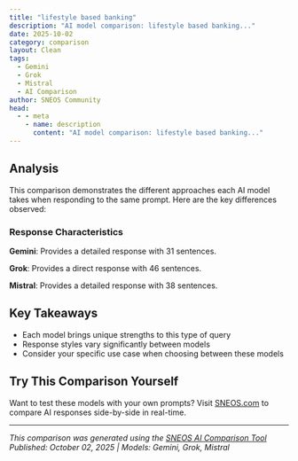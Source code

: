 ```yaml
---
title: "lifestyle based banking"
description: "AI model comparison: lifestyle based banking..."
date: 2025-10-02
category: comparison
layout: Clean
tags:
  - Gemini
  - Grok
  - Mistral
  - AI Comparison
author: SNEOS Community
head:
  - - meta
    - name: description
      content: "AI model comparison: lifestyle based banking..."
---
```


<ChatComparison
  title="lifestyle based banking"
  prompt="lifestyle based banking"
  :responses='{
    "Gemini": "Lifestyle-based banking, also known as embedded finance or contextual banking, represents a significant shift in how financial services are delivered. Instead of being a separate entity, banking is seamlessly integrated into the daily lives and activities of customers, providing financial solutions at the point of need.\n\nHere\u0027s a breakdown of the key aspects of lifestyle-based banking:\n\n**Core Concepts:**\n\n*   **Contextual Relevance:** Financial services are offered within the context of the customer\u0027s current activity or situation. For example, offering travel insurance when booking a flight, or providing financing options during an online purchase.\n*   **Seamless Integration:** Banking services are embedded into existing platforms, apps, or ecosystems that customers already use. This eliminates the need to switch between different applications.\n*   **Personalization:** Offers and services are tailored to the individual customer\u0027s preferences, habits, and financial goals based on data and insights.\n*   **Convenience:** Simplifies financial tasks and reduces friction, making it easier for customers to manage their money and access financial products.\n\n**Key Features and Examples:**\n\n*   **Buy Now, Pay Later (BNPL):** Embedded financing option offered at the point of sale, allowing customers to split purchases into installments.\n*   **Embedded Insurance:** Offering travel insurance, purchase protection, or other insurance products during relevant transactions.\n*   **In-App Banking:** Integrating banking features directly into popular apps like ride-sharing services, food delivery platforms, or e-commerce marketplaces.\n*   **Loyalty Programs:** Integrating financial rewards and incentives into existing loyalty programs.\n*   **Smart Home Integration:** Connecting banking services with smart home devices for automated bill payments, energy usage monitoring, and financial planning.\n*   **Financial Wellness Platforms:** Providing tools and resources for budgeting, savings, and investment within everyday apps.\n*   **Gig Economy Banking:** Offering tailored financial services for freelancers and independent contractors within gig platforms.\n\n**Benefits:**\n\n*   **Increased Customer Engagement:** By providing relevant services at the right time, banks can increase customer engagement and loyalty.\n*   **Improved Customer Experience:** Seamless integration and personalization make banking more convenient and user-friendly.\n*   **New Revenue Streams:** Embedded finance opens up new avenues for revenue generation through partnerships and expanded service offerings.\n*   **Data-Driven Insights:** Access to valuable data and insights about customer behavior can help banks personalize their services and improve their offerings.\n*   **Financial Inclusion:** By integrating banking into everyday platforms, lifestyle-based banking can reach underserved populations and promote financial inclusion.\n\n**Challenges:**\n\n*   **Data Privacy and Security:** Handling sensitive customer data requires robust security measures and compliance with privacy regulations.\n*   **Regulatory Compliance:** Navigating the complex regulatory landscape surrounding embedded finance can be challenging.\n*   **Partnership Management:** Successful lifestyle-based banking requires effective collaboration with third-party platforms and ecosystems.\n*   **Technological Infrastructure:** Implementing embedded finance solutions requires a robust and flexible technological infrastructure.\n*   **Trust and Brand Reputation:** Maintaining trust and protecting brand reputation is crucial when integrating financial services into external platforms.\n\n**Future Trends:**\n\n*   **Hyper-Personalization:** Leveraging AI and machine learning to deliver even more personalized and relevant financial services.\n*   **Voice-Activated Banking:** Integrating banking services with voice assistants for hands-free access and control.\n*   **Blockchain and Cryptocurrency Integration:** Exploring opportunities to incorporate blockchain technology and cryptocurrencies into lifestyle-based banking solutions.\n*   **Expansion into New Industries:** Extending embedded finance solutions to new industries and sectors beyond e-commerce and transportation.\n\n**In conclusion, lifestyle-based banking is revolutionizing the financial services industry by making banking more accessible, convenient, and personalized.  It\u0027s about meeting customers where they are, providing financial solutions within their daily lives, and creating a more seamless and integrated banking experience.**\n",
    "Grok": "Lifestyle-based banking refers to financial services and products tailored to the specific needs, preferences, and habits of individuals based on their lifestyle, interests, or life stages. Unlike traditional banking, which often offers a one-size-fits-all approach, lifestyle banking aims to personalize banking experiences by aligning financial solutions with how customers live, work, and play.\n\n### Key Features of Lifestyle-Based Banking:\n1. **Personalization**: Banks analyze customer data, spending patterns, and life goals to offer customized products and services. For example, millennials might be offered budgeting apps and student loan solutions, while retirees may receive tailored retirement planning tools.\n   \n2. **Targeted Products**: Financial products are designed for specific demographics or lifestyles, such as:\n   - Travel enthusiasts: Credit cards with travel rewards, foreign currency services, or travel insurance.\n   - Entrepreneurs: Business accounts with startup loans, invoicing tools, or cash flow management.\n   - Fitness-focused individuals: Partnerships with fitness brands or rewards for achieving health goals.\n   - Eco-conscious customers: Green loans for sustainable purchases or carbon offset programs.\n\n3. **Digital and Mobile Integration**: Lifestyle banking often leverages technology, such as mobile apps and AI-driven tools, to provide seamless experiences. For instance, apps may offer real-time spending insights or gamify savings goals tied to a customer\u2019s hobbies or interests.\n\n4. **Partnerships and Rewards**: Banks collaborate with lifestyle brands (e.g., fitness companies, travel agencies, or retailers) to provide exclusive offers, discounts, or rewards that resonate with customers\u2019 interests.\n\n5. **Focus on Life Stages**: Products and services are tailored to different life events, such as:\n   - Young adults: Student accounts, budgeting tools, or first-time credit cards.\n   - Families: Savings plans for children\u2019s education or family insurance plans.\n   - Retirees: Wealth management and pension plans.\n\n### Benefits of Lifestyle-Based Banking:\n- **Enhanced Customer Engagement**: Customers feel more connected to banks that understand and cater to their unique needs.\n- **Improved Financial Management**: Tools and services aligned with lifestyle help customers manage money more effectively.\n- **Brand Loyalty**: Personalized experiences and relevant rewards foster stronger relationships between banks and customers.\n- **Competitive Edge for Banks**: Offering niche products differentiates banks in a crowded market.\n\n### Examples of Lifestyle-Based Banking Initiatives:\n1. **Chase Sapphire Reserve**: A credit card targeting frequent travelers with benefits like travel credits, lounge access, and points for travel and dining.\n2. **Revolut or Monzo**: Neobank apps that cater to tech-savvy, mobile-first customers with features like instant spending notifications, budget tracking, and foreign exchange services for globetrotters.\n3. **Green Banking**: Banks like Aspiration in the U.S. focus on eco-conscious customers by offering fossil fuel-free investments and tracking the carbon impact of purchases.\n4. **Youth Banking**: Apps or accounts aimed at Gen Z with gamified savings features and financial education content tied to their interests (e.g., gaming or social media).\n\n### Challenges of Lifestyle-Based Banking:\n- **Data Privacy Concerns**: Personalization relies heavily on customer data, raising concerns about security and consent.\n- **Complexity in Implementation**: Designing and managing niche products for diverse lifestyles can be resource-intensive for banks.\n- **Risk of Exclusion**: Over-focusing on specific lifestyles may alienate other customer segments.\n\n### Future of Lifestyle-Based Banking:\nWith advancements in AI, machine learning, and big data analytics, lifestyle banking is expected to become even more precise. Banks will likely deepen partnerships with non-financial brands to create ecosystems that integrate banking into everyday activities, such as shopping, fitness, or entertainment. Additionally, the rise of neobanks and fintech companies will push traditional banks to innovate and adopt more customer-centric, lifestyle-driven approaches.\n\nIn summary, lifestyle-based banking represents a shift toward hyper-personalized financial services that prioritize customer individuality over generic offerings. It\u2019s a growing trend that aligns financial solutions with the way people live their lives. If you\u0027re looking for specific examples or want to explore how this applies to a particular lifestyle, let me know!",
    "Mistral": "Lifestyle-based banking is a modern approach to financial services that focuses on understanding and catering to the unique needs, preferences, and lifestyles of individual customers. This approach goes beyond traditional banking products and services to offer personalized solutions that align with a customer\u0027s daily life, goals, and aspirations. Here are some key aspects of lifestyle-based banking:\n\n### 1. **Personalized Financial Solutions**\n   - **Customized Products:** Tailored financial products such as loans, savings accounts, and investment options that match the customer\u0027s lifestyle and financial goals.\n   - **Financial Planning:** Comprehensive financial planning services that consider the customer\u0027s lifestyle, income, expenses, and future aspirations.\n\n### 2. **Digital Integration**\n   - **Mobile Banking:** User-friendly mobile apps that allow customers to manage their finances on the go.\n   - **Online Banking:** Secure online platforms for transactions, bill payments, and account management.\n   - **AI and Machine Learning:** Use of artificial intelligence and machine learning to analyze customer data and provide personalized recommendations.\n\n### 3. **Lifestyle-Oriented Services**\n   - **Travel Services:** Assistance with travel planning, currency exchange, and travel insurance.\n   - **Health and Wellness:** Financial products and services that support health and wellness goals, such as health savings accounts and wellness-related investments.\n   - **Education and Career:** Financial planning for education, career development, and retirement.\n\n### 4. **Community and Social Engagement**\n   - **Community Programs:** Initiatives that support local communities, such as sponsoring events, offering financial literacy programs, and supporting local businesses.\n   - **Social Responsibility:** Emphasis on ethical and sustainable banking practices, including green investments and socially responsible lending.\n\n### 5. **Customer Experience**\n   - **Seamless Interactions:** Efficient and hassle-free customer service through multiple channels, including in-person, online, and via phone.\n   - **Customer Feedback:** Active solicitation and incorporation of customer feedback to continuously improve services.\n   - **Rewards and Loyalty Programs:** Incentives and rewards that align with the customer\u0027s lifestyle, such as travel points, cashback, and exclusive offers.\n\n### 6. **Financial Education**\n   - **Workshops and Seminars:** Educational programs that help customers understand financial concepts, manage their money effectively, and make informed financial decisions.\n   - **Online Resources:** Blogs, videos, and interactive tools that provide financial education and advice.\n\n### 7. **Innovative Products**\n   - **Smart Savings:** Automated savings tools that help customers save for specific goals, such as a vacation, a new car, or a home.\n   - **Flexible Loans:** Loan products that offer flexible repayment terms and conditions tailored to the customer\u0027s lifestyle.\n   - **Investment Options:** Diverse investment options that cater to different risk appetites and financial goals.\n\n### 8. **Data-Driven Insights**\n   - **Customer Analytics:** Use of data analytics to understand customer behavior, preferences, and needs.\n   - **Predictive Modeling:** Predictive models to anticipate future financial needs and offer proactive solutions.\n\n### 9. **Partnerships and Collaborations**\n   - **Strategic Partnerships:** Collaborations with other businesses and organizations to offer complementary services and benefits.\n   - **Ecosystem Integration:** Integration with other lifestyle services, such as fitness apps, travel booking platforms, and e-commerce sites.\n\n### 10. **Security and Privacy**\n   - **Robust Security:** Advanced security measures to protect customer data and transactions.\n   - **Privacy Protection:** Strong privacy policies and practices to ensure customer information is kept confidential.\n\nLifestyle-based banking aims to create a holistic financial experience that not only meets the customer\u0027s immediate financial needs but also supports their long-term goals and aspirations. By focusing on the customer\u0027s lifestyle, banks can build stronger, more meaningful relationships and provide value-added services that enhance overall customer satisfaction and loyalty."
  }'
  published-date="13:00"
/>

## Analysis

This comparison demonstrates the different approaches each AI model takes when responding to the same prompt. Here are the key differences observed:

### Response Characteristics

**Gemini**: Provides a detailed response with 31 sentences. 

**Grok**: Provides a direct response with 46 sentences. 

**Mistral**: Provides a detailed response with 38 sentences. 

## Key Takeaways

- Each model brings unique strengths to this type of query
- Response styles vary significantly between models
- Consider your specific use case when choosing between these models

## Try This Comparison Yourself

Want to test these models with your own prompts? Visit [SNEOS.com](https://sneos.com) to compare AI responses side-by-side in real-time.

---

*This comparison was generated using the [SNEOS AI Comparison Tool](https://sneos.com)*
*Published: October 02, 2025 | Models: Gemini, Grok, Mistral*
